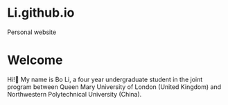 # Li.github.io
Personal website
# Welcome
Hi!👋 My name is Bo Li, a four year undergraduate student in the joint program between Queen Mary University of London (United Kingdom) and Northwestern Polytechnical University (China).
